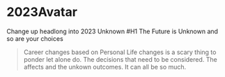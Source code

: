 # 2023Avatar
Change up headlong into 2023 Unknown
#H1 The Future is Unknown and so are your choices
>Career changes based on Personal Life changes is a scary thing to ponder let alone do.
>The decisions that need to be considered.
>The affects and the unkown outcomes.
>It can all be so much.
